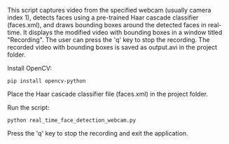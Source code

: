 This script captures video from the specified webcam (usually camera index 1), detects faces using a pre-trained Haar cascade classifier (faces.xml), and draws bounding boxes around the detected faces in real-time. It displays the modified video with bounding boxes in a window titled "Recording". The user can press the 'q' key to stop the recording. The recorded video with bounding boxes is saved as output.avi in the project folder.

Install OpenCV:

``pip install opencv-python``

Place the Haar cascade classifier file (faces.xml) in the project folder.

Run the script:

``python real_time_face_detection_webcam.py``

Press the 'q' key to stop the recording and exit the application.
